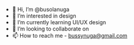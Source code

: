 - 👋 Hi, I’m @busolanuga
- 👀 I’m interested in design
- 🌱 I’m currently learning UI/UX design
- 💞️ I’m looking to collaborate on 
- 📫 How to reach me - bussynuga@gmail.com

<!---
busolanuga/busolanuga is a ✨ special ✨ repository because its `README.md` (this file) appears on your GitHub profile.
You can click the Preview link to take a look at your changes.
--->
